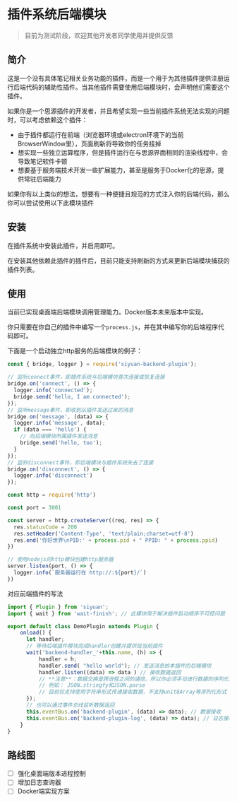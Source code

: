 # 插件系统后端模块

> 目前为测试阶段，欢迎其他开发者同学使用并提供反馈

## 简介

这是一个没有具体笔记相关业务功能的插件，而是一个用于为其他插件提供注册运行后端代码的辅助性插件。当其他插件需要使用后端模块时，会声明他们需要这个插件。

如果你是一个思源插件的开发者，并且希望实现一些当前插件系统无法实现的问题时，可以考虑依赖这个插件：
+ 由于插件都运行在前端（浏览器环境或electron环境下的当前BrowserWindow里），页面刷新将导致你的任务挂掉
+ 想实现一些独立运算程序，但是插件运行在与思源界面相同的渲染线程中，会导致笔记软件卡顿
+ 想要基于服务端技术开发一些扩展能力，甚至是服务于Docker化的思源，提供常驻后端能力

如果你有以上类似的想法，想要有一种便捷且规范的方式注入你的后端代码，那么你可以尝试使用以下此模块插件

## 安装

在插件系统中安装此插件，并启用即可。

在安装其他依赖此插件的插件后，目前只能支持刷新的方式来更新后端模块捕获的插件列表。

## 使用

当前已实现桌面端后端模块调用管理能力。Docker版本未来版本中实现。

你只需要在你自己的插件中编写一个`process.js`，并在其中编写你的后端程序代码即可。

下面是一个启动独立http服务的后端模块的例子：
```javascript
const { bridge, logger } = require('siyuan-backend-plugin');

// 监听connect事件，即插件系统与后端模块首次连接或恢复连接
bridge.on('connect', () => {
  logger.info('connected');
  bridge.send('hello, I am connected');
});
// 监听message事件，即收到从插件发送过来的消息
bridge.on('message', (data) => {
  logger.info('message', data);
  if (data === 'hello') {
    // 向后端模块所属插件发送消息
    bridge.send('hello, too');
  }
});
// 监听disconnect事件，即后端模块与插件系统失去了连接
bridge.on('disconnect', () => {
  logger.info('disconnect')
});

const http = require('http')

const port = 3001

const server = http.createServer((req, res) => {
  res.statusCode = 200
  res.setHeader('Content-Type', 'text/plain;charset=utf-8')
  res.end('你好世界\nPID:' + process.pid + " PPID: " + process.ppid)
})

// 使用nodejs的http模块创建http服务器
server.listen(port, () => {
  logger.info(`服务器运行在 http://:${port}/`)
})
```
对应前端插件的写法
```typescript
import { Plugin } from 'siyuan';
import { wait } from 'wait-finish'; // 此模块用于解决插件启动顺序不可控问题

export default class DemoPlugin extends Plugin {
    onload() {
      let handler;
      // 等待后端插件模块完成handler创建并提供给当前插件
      wait('backend-handler_'+this.name, (h) => {
          handler = h;
          handler.send( "hello world"); // 发送消息给本插件的后端模块
          handler.listen((data) => data ) // 接收数据返回
          // **注意**：数据交换是跨进程之间的通信，所以你必须手动进行数据的序列化和反序列化
          // 例如： JSON.stringfy和JSON.parse
          // 目前仅支持使用字符串形式传递接收数据，不支持unit8Array等序列化形式
      }); 
      // 也可以通过事件总线监听数据返回
      this.eventBus.on('backend-plugin', (data) => data); // 数据接收
      this.eventBus.on('backend-plugin-log', (data) => data); // 日志接收
    }
}
``` 

## 路线图

+ [ ] 强化桌面端版本进程控制
+ [ ] 增加日志查询器
+ [ ] Docker端实现方案